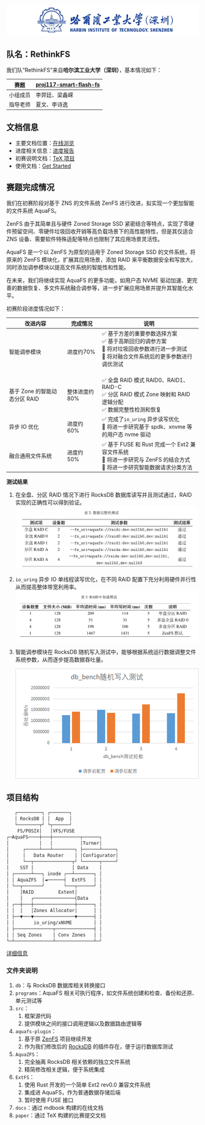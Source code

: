 ![0.学校logo](README.assets/0.学校logo.jpg)

## 队名：RethinkFS

我们队“RethinkFS”来自**哈尔滨工业大学（深圳）**，基本情况如下：

| 赛题     | [proj117-smart-flash-fs](https://github.com/oscomp/proj117-smart-flash-fs) |
| ---------- | ---------------------------------------------------------------------------- |
| 小组成员 | 李羿廷、梁鑫嵘                                                             |
| 指导老师 | 夏文、李诗逸                                                               |

## 文档信息

- 主要文档位置：[在线浏览](https://rethinkfs.github.io/docs/)
- 进度相关信息：[进度报告](https://rethinkfs.github.io/docs/%E8%BF%9B%E5%BA%A6%E6%8A%A5%E5%91%8A/index.html)
- 初赛说明文档：[TeX 项目](https://github.com/RethinkFS/paper)
- 使用文档：[Get Started](https://rethinkfs.github.io/docs/%E4%BD%BF%E7%94%A8%E6%96%87%E6%A1%A3/GetStarted.html)

## 赛题完成情况

我们在初赛阶段对基于 ZNS 的文件系统 ZenFS 进行改进，拟实现一个更加智能的文件系统 AquaFS。

ZenFS 由于其简单且与硬件 Zoned Storage SSD 紧密结合等特点，实现了零硬件预留空间、零硬件垃圾回收开销等高负载场景下的高性能特性，但是其仅适合 ZNS 设备、需要软件特殊适配等特点也限制了其应用场景灵活性。

AquaFS 是一个以 ZenFS 为原型的适用于 Zoned Storage SSD 的文件系统，将原来的 ZenFS 模块化，扩展其应用场景，添加 RAID 来平衡数据安全和写放大，同时添加调参模块以提高文件系统的智能性和性能。

在未来，我们将继续实现 AquaFS 的更多功能，如用户态 NVME 驱动加速、更完善的数据恢复、多文件系统融合调参等，进一步扩展应用场景并提升其智能化水平。

初赛阶段进度情况如下：

| 改进内容                      | 完成情况       | 说明                                                                                                                                                     |
| ------------------------------- | ---------------- | ---------------------------------------------------------------------------------------------------------------------------------------------------------- |
| 智能调参模块                  | 进度约70%      | ✅ 基于方差的重要参数选择方案<br />✅ 基于高斯回归的调参方案<br />🚧 将对垃圾回收参数进行进一步测试<br />🚧 将对融合文件系统后的更多参数进行调优测试<br /><br /> |
| 基于 Zone 的智能动态分区 RAID | 整体进度约 80% | ✅ 全盘 RAID 模式 RAID0、RAID1、RAID-C<br/>✅ 分区 RAID 模式 Zone 映射和 RAID 逻辑分配<br />✅ 数据完整性检测和恢复                                      |
| 异步 IO 优化                  | 进度约 60%     | ✅ 完成了`io_uring` 异步读写优化<br />🚧 将进一步研究基于 spdk、xnvme 等的用户态 nvme 驱动                                                               |
| 融合通用文件系统              | 进度约 50%     | ✅ 基于 FUSE 和 Rust 完成一个 Ext2 兼容文件系统<br />🚧 将进一步研究与 ZenFS 的结合方式<br />🚧 将进一步研究智能数据请求分类方法                                         |

**测试结果**

1. 在全盘、分区 RAID 情况下进行 RocksDB 数据库读写并且测试通过，RAID 实现的正确性可以得到验证。![image-20230606174006470](README.assets/image-20230606174006470.png)
2. `io_uring` 异步 IO 单线程读写优化，在不同 RAID 配置下充分利用硬件并行性从而提高整体带宽利用率。![image-20230606174018365](README.assets/image-20230606174018365.png)
3. 智能调参模块在 RocksDB 随机写入测试中，能够根据系统运行数据调整文件系统参数，从而逐步提高数据吞吐量。

   ![image-20230606205147872](README.assets/image-20230606205147872.png)

## 项目结构

```
   ┌─────────┐ ┌───────┐
   │ RocksDB │ │  App  │
   └────────┬┘ └┬──────┘
    FS/POSIX│   │VFS/FUSE
┌─AquaFS────┼───┼──────────┬──────┐
│           │   │          │Turner│
│     ┌─────┴───┴────────┐ ├──────┴─────┐
│     │   Data Router    │ │Configurator│
│     └──┬──────────────┬┘ └──────┬─────┘
│    SST │              │ Data    │
│ ┌──────┴───┐ inode ┌──┴───────┐ │
│ │ AquaZFS  │◄──────┤  ExtFS   │ │
│ └──┬───────┘       └───┬──────┘ │
│    │RAID         Extent│        │
│    │   ┌───────────────┤Data    │
│ ┌──┼───┼───────────────┼──────┐ │
│ │  │   │Zones Allocator│      │ │
│ ├──▼───▼───────────────▼──────┤ │
│ │       io_uring/xNVME        │ │
│ ├──────────────┬──────────────┤ │
│ │ Seq Zones    │ Conv Zones   │ │
└─┴──────────────┴──────────────┴─┘
```

[详细信息](https://rethinkfs.github.io/docs/%E7%A0%94%E7%A9%B6%E6%96%B9%E5%90%91/%E6%95%B4%E4%BD%93%E6%9E%B6%E6%9E%84.html)

### 文件夹说明

1. `db`：与 RocksDB 数据库相关转换接口
2. `programs`：AquaFS 相关可执行程序，如文件系统创建和检查、备份和还原、单元测试等
3. `src`：
   1. 框架源代码
   2. 提供模块之间的接口调用逻辑以及数据路由逻辑等
4. `aquafs-plugin`：
   1. 基于原 [ZenFS](https://github.com/westerndigitalcorporation/zenfs) 项目继续开发
   2. 作为我们修改后的 [RocksDB](https://github.com/RethinkFS/rocksdb) 的插件存在，便于运行数据库测试
5. `AquaZFS`：
   1. 完全抽离 RocksDB 相关依赖的独立文件系统
   2. 精简修改相关逻辑，便于系统集成
6. `ExtFS`：
   1. 使用 Rust 开发的一个简单 Ext2 rev0.0 兼容文件系统
   2. 集成进 AquaFS，作为普通数据存储后端
   3. 暂时使用 FUSE 接口
7. `docs`：通过 mdbook 构建的在线文档
8. `paper`：通过 TeX 构建的比赛提交文档
